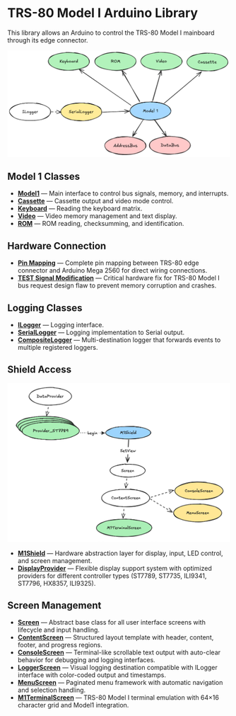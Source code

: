 # TRS-80 Model I Arduino Library

This library allows an Arduino to control the TRS-80 Model I mainboard through its edge connector.

![Overview](../Images/Overview.png)

## Model 1 Classes

- [**Model1**](Model1.md) — Main interface to control bus signals, memory, and interrupts.
- [**Cassette**](Cassette.md) — Cassette output and video mode control.
- [**Keyboard**](Keyboard.md) — Reading the keyboard matrix.
- [**Video**](Video.md) — Video memory management and text display.
- [**ROM**](ROM.md) — ROM reading, checksumming, and identification.

## Hardware Connection

- [**Pin Mapping**](PinMapping.md) — Complete pin mapping between TRS-80 edge connector and Arduino Mega 2560 for direct wiring connections.
- [**TEST Signal Modification**](TESTMod.md) — Critical hardware fix for TRS-80 Model I bus request design flaw to prevent memory corruption and crashes.

## Logging Classes

- [**ILogger**](ILogger.md) — Logging interface.
- [**SerialLogger**](SerialLogger.md) — Logging implementation to Serial output.
- [**CompositeLogger**](CompositeLogger.md) — Multi-destination logger that forwards events to multiple registered loggers.

## Shield Access

![M1Shield](../Images/M1Shield.png)

- [**M1Shield**](M1Shield.md) — Hardware abstraction layer for display, input, LED control, and screen management.
- [**DisplayProvider**](DisplayProvider.md) — Flexible display support system with optimized providers for different controller types (ST7789, ST7735, ILI9341, ST7796, HX8357, ILI9325).

## Screen Management

- [**Screen**](Screen.md) — Abstract base class for all user interface screens with lifecycle and input handling.
- [**ContentScreen**](ContentScreen.md) — Structured layout template with header, content, footer, and progress regions.
- [**ConsoleScreen**](ConsoleScreen.md) — Terminal-like scrollable text output with auto-clear behavior for debugging and logging interfaces.
- [**LoggerScreen**](LoggerScreen.md) — Visual logging destination compatible with ILogger interface with color-coded output and timestamps.
- [**MenuScreen**](MenuScreen.md) — Paginated menu framework with automatic navigation and selection handling.
- [**M1TerminalScreen**](M1TerminalScreen.md) — TRS-80 Model I terminal emulation with 64×16 character grid and Model1 integration.
